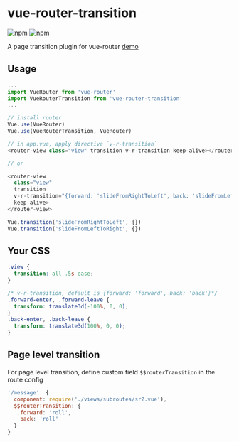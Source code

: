 # vue-router-transition

[![npm](https://img.shields.io/npm/v/vue-router-transition.svg?style=flat)](https://www.npmjs.com/package/vue-router-transition)
[![npm](https://img.shields.io/npm/dt/vue-router-transition.svg?style=flat)](https://www.npmjs.com/package/vue-router-transition)

A page transition plugin for vue-router [demo](http://vnot.me/vue-router-transition/)

## Usage

```js
...
import VueRouter from 'vue-router'
import VueRouterTransition from 'vue-router-transition'
...

// install router
Vue.use(VueRouter)
Vue.use(VueRouterTransition, VueRouter)

// in app.vue, apply directive `v-r-transition`
<router-view class="view" transition v-r-transition keep-alive></router-view>

// or

<router-view 
  class="view" 
  transition 
  v-r-transition="{forward: 'slideFromRightToLeft', back: 'slideFromLeftToRight'}" 
  keep-alive>
</router-view>

Vue.transition('slideFromRightToLeft', {})
Vue.transition('slideFromLeftToRight', {})
```

## Your CSS
```css
.view {
  transition: all .5s ease;
}

/* v-r-transition, default is {forward: 'forward', back: 'back'}*/
.forward-enter, .forward-leave {
  transform: translate3d(-100%, 0, 0);
}
.back-enter, .back-leave {
  transform: translate3d(100%, 0, 0);
}
```

## Page level transition
For page level transition, define custom field `$$routerTransition` in the route config
```js
'/message': {
  component: require('./views/subroutes/sr2.vue'),
  $$routerTransition: {
    forward: 'roll',
    back: 'roll'
  }
}
```